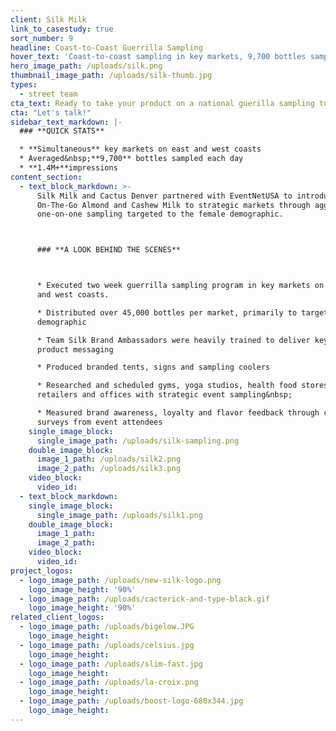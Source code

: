 ```yaml
---
client: Silk Milk
link_to_casestudy: true
sort_number: 9
headline: Coast-to-Coast Guerrilla Sampling
hover_text: 'Coast-to-coast sampling in key markets, 9,700 bottles sampled per day, 1.4M impressions - see how we did it!'
hero_image_path: /uploads/silk.png
thumbnail_image_path: /uploads/silk-thumb.jpg
types:
  - street team
cta_text: Ready to take your product on a national guerilla sampling tour?
cta: "Let's talk!"
sidebar_text_markdown: |-
  ### **QUICK STATS**

  * **Simultaneous** key markets on east and west coasts
  * Averaged&nbsp;**9,700** bottles sampled each day
  * **1.4M+**impressions
content_section:
  - text_block_markdown: >-
      Silk Milk and Cactus Denver partnered with EventNetUSA to introduce Silk
      On-The-Go Almond and Cashew Milk to strategic markets through aggressive
      one-on-one sampling targeted to the female demographic.



      ### **A LOOK BEHIND THE SCENES**



      * Executed two week guerrilla sampling program in key markets on the east
      and west coasts.

      * Distributed over 45,000 bottles per market, primarily to targeted female
      demographic

      * Team Silk Brand Ambassadors were heavily trained to deliver key brand and
      product messaging

      * Produced branded tents, signs and sampling coolers

      * Researched and scheduled gyms, yoga studios, health food stores,
      retailers and offices with strategic event sampling&nbsp;

      * Measured brand awareness, loyalty and flavor feedback through consumer
      surveys from event attendees
    single_image_block:
      single_image_path: /uploads/silk-sampling.png
    double_image_block:
      image_1_path: /uploads/silk2.png
      image_2_path: /uploads/silk3.png
    video_block:
      video_id:
  - text_block_markdown:
    single_image_block:
      single_image_path: /uploads/silk1.png
    double_image_block:
      image_1_path:
      image_2_path:
    video_block:
      video_id:
project_logos:
  - logo_image_path: /uploads/new-silk-logo.png
    logo_image_height: '90%'
  - logo_image_path: /uploads/cacterick-and-type-black.gif
    logo_image_height: '90%'
related_client_logos:
  - logo_image_path: /uploads/bigelow.JPG
    logo_image_height:
  - logo_image_path: /uploads/celsius.jpg
    logo_image_height:
  - logo_image_path: /uploads/slim-fast.jpg
    logo_image_height:
  - logo_image_path: /uploads/la-croix.png
    logo_image_height:
  - logo_image_path: /uploads/boost-logo-680x344.jpg
    logo_image_height:
---
```

